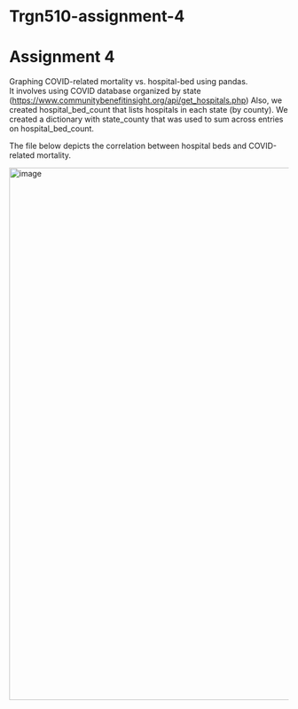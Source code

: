 # Trgn510-assignment-4
# Assignment 4

Graphing COVID-related mortality vs. hospital-bed using pandas.  
It involves using COVID database organized by state (https://www.communitybenefitinsight.org/api/get_hospitals.php)
Also, we created hospital_bed_count that lists hospitals in each state (by county).
We created a dictionary with state_county that was used to sum across entries on hospital_bed_count.

The file below depicts the correlation between hospital beds and COVID-related mortality.  

<img width="960" alt="image" src="https://github.com/alzubeid/trgn-assignment-4/blob/main/HW4.md">


